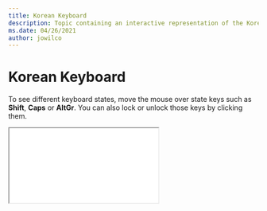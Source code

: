 ```yaml
--- 
title: Korean Keyboard 
description: Topic containing an interactive representation of the Korean Keyboard 
ms.date: 04/26/2021 
author: jowilco 
--- 
```

 
# Korean Keyboard 
 
To see different keyboard states, move the mouse over state keys such as **Shift**, **Caps** or **AltGr**. You can also lock or unlock those keys by clicking them. 
 
<iframe src="kbdkor.html"></iframe> 
